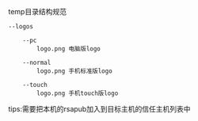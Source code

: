 temp目录结构规范

    --logos

        --pc
            logo.png 电脑版logo

        --normal
            logo.png 手机标准版logo

        --touch
            logo.png 手机touch版logo

tips:需要把本机的rsapub加入到目标主机的信任主机列表中
